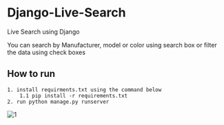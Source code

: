 # Django-Live-Search
Live Search using Django

You can search by Manufacturer, model or color using search box or filter the data using check boxes 

## How to run
~~~
1. install requirments.txt using the command below
    1.1 pip install -r requirements.txt
2. run python manage.py runserver
~~~

![1](https://user-images.githubusercontent.com/47816410/149358745-ee0aac68-3aec-4660-884b-aef2364a19d1.jpg)

